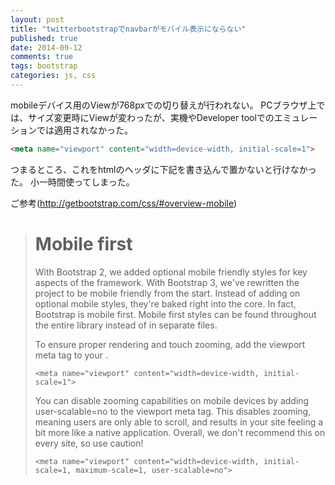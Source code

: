 ```yaml
---
layout: post
title: "twitterbootstrapでnavbarがモバイル表示にならない"
published: true
date: 2014-09-12
comments: true
tags: bootstrap
categories: js, css
---
```


mobileデバイス用のViewが768pxでの切り替えが行われない。
PCブラウザ上では、サイズ変更時にViewが変わったが、実機やDeveloper toolでのエミュレーションでは適用されなかった。

```html
<meta name="viewport" content="width=device-width, initial-scale=1">
```

つまるところ、これをhtmlのヘッダに下記を書き込んで置かないと行けなかった。
小一時間使ってしまった。



ご参考(http://getbootstrap.com/css/#overview-mobile)

> # Mobile first
> With Bootstrap 2, we added optional mobile friendly styles for key aspects of the framework. With Bootstrap 3, we've rewritten the project to be mobile friendly from the start. Instead of adding on optional mobile styles, they're baked right into the core. In fact, Bootstrap is mobile first. Mobile first styles can be found throughout the entire library instead of in separate files.
> 
> To ensure proper rendering and touch zooming, add the viewport meta tag to your <head>.
> 
> ```
> <meta name="viewport" content="width=device-width, initial-scale=1">
> ```
> You can disable zooming capabilities on mobile devices by adding user-scalable=no to the viewport meta tag. This disables zooming, meaning users are only able to scroll, and results in your site feeling a bit more like a native application. Overall, we don't recommend this on every site, so use caution!
> ```
> <meta name="viewport" content="width=device-width, initial-scale=1, maximum-scale=1, user-scalable=no">
> ```
